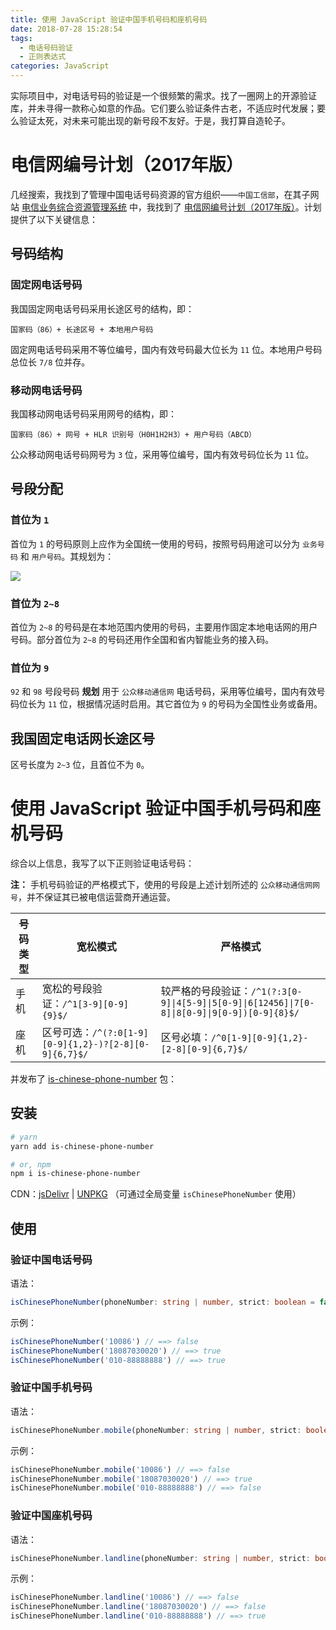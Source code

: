 ```yaml
---
title: 使用 JavaScript 验证中国手机号码和座机号码
date: 2018-07-28 15:28:54
tags:
  - 电话号码验证
  - 正则表达式
categories: JavaScript
---
```


实际项目中，对电话号码的验证是一个很频繁的需求。找了一圈网上的开源验证库，并未寻得一款称心如意的作品。它们要么验证条件古老，不适应时代发展；要么验证太死，对未来可能出现的新号段不友好。于是，我打算自造轮子。
<!-- more -->

# 电信网编号计划（2017年版）

几经搜索，我找到了管理中国电话号码资源的官方组织——`中国工信部`，在其子网站 [电信业务综合资源管理系统](http://miinac.gov.cn/components/newhome/index.jsp) 中，我找到了 [电信网编号计划（2017年版）](http://miinac.gov.cn/components/Notice.action?doType=view&id=150951611150068143993)。计划提供了以下关键信息：

## 号码结构

### 固定网电话号码

我国固定网电话号码采用长途区号的结构，即：

`国家码（86）+ 长途区号 + 本地用户号码`

固定网电话号码采用不等位编号，国内有效号码最大位长为 `11` 位。本地用户号码总位长 `7/8` 位并存。

### 移动网电话号码

我国移动网电话号码采用网号的结构，即：

`国家码（86）+ 网号 + HLR 识别号（H0H1H2H3）+ 用户号码（ABCD）`

公众移动网电话号码网号为 `3` 位，采用等位编号，国内有效号码位长为 `11` 位。

## 号段分配

### 首位为 `1`

首位为 `1` 的号码原则上应作为全国统一使用的号码，按照号码用途可以分为 `业务号码` 和 `用户号码`。其规划为：

![](/images/2018-07-28-16-13-39.png)

### 首位为 `2~8`

首位为 `2~8` 的号码是在本地范围内使用的号码，主要用作固定本地电话网的用户号码。部分首位为 `2~8` 的号码还用作全国和省内智能业务的接入码。

### 首位为 `9`

`92` 和 `98` 号段号码 **规划** 用于 `公众移动通信网` 电话号码，采用等位编号，国内有效号码位长为 `11` 位，根据情况适时启用。其它首位为 `9` 的号码为全国性业务或备用。

## 我国固定电话网长途区号

区号长度为 `2~3` 位，且首位不为 `0`。

# 使用 JavaScript 验证中国手机号码和座机号码

综合以上信息，我写了以下正则验证电话号码：

**注：** 手机号码验证的严格模式下，使用的号段是上述计划所述的 `公众移动通信网网号`，并不保证其已被电信运营商开通运营。

号码类型 | 宽松模式 | 严格模式
---|---|---
手机 | 宽松的号段验证：`/^1[3-9][0-9]{9}$/` | 较严格的号段验证：<code>/^1(?:3[0-9]&#124;4[5-9]&#124;5[0-9]&#124;6[12456]&#124;7[0-8]&#124;8[0-9]&#124;9[0-9])[0-9]{8}$/</code>
座机 | 区号可选：`/^(?:0[1-9][0-9]{1,2}-)?[2-8][0-9]{6,7}$/` | 区号必填：`/^0[1-9][0-9]{1,2}-[2-8][0-9]{6,7}$/`

并发布了 [is-chinese-phone-number](https://github.com/fjc0k/is-chinese-phone-number) 包：

## 安装

```bash
# yarn
yarn add is-chinese-phone-number

# or, npm
npm i is-chinese-phone-number
```

CDN：[jsDelivr](https://www.jsdelivr.com/package/npm/is-chinese-phone-number) | [UNPKG](https://unpkg.com/is-chinese-phone-number/) （可通过全局变量 `isChinesePhoneNumber` 使用）


## 使用

### 验证中国电话号码

语法：

```typescript
isChinesePhoneNumber(phoneNumber: string | number, strict: boolean = false): boolean
```

示例：

```javascript
isChinesePhoneNumber('10086') // ==> false
isChinesePhoneNumber('18087030020') // ==> true
isChinesePhoneNumber('010-88888888') // ==> true
```

### 验证中国手机号码

语法：

```typescript
isChinesePhoneNumber.mobile(phoneNumber: string | number, strict: boolean = false): boolean
```

示例：

```javascript
isChinesePhoneNumber.mobile('10086') // ==> false
isChinesePhoneNumber.mobile('18087030020') // ==> true
isChinesePhoneNumber.mobile('010-88888888') // ==> false
```

### 验证中国座机号码

语法：

```typescript
isChinesePhoneNumber.landline(phoneNumber: string | number, strict: boolean = false): boolean
```

示例：

```javascript
isChinesePhoneNumber.landline('10086') // ==> false
isChinesePhoneNumber.landline('18087030020') // ==> false
isChinesePhoneNumber.landline('010-88888888') // ==> true
```